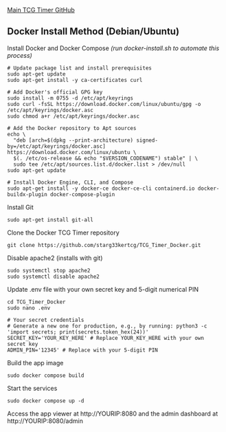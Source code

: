 <a href="https://github.com/starg33kertcg/TCG_Timer">Main TCG Timer GitHub</a>

## Docker Install Method (Debian/Ubuntu)
Install Docker and Docker Compose *(run docker-install.sh to automate this process)*
```
# Update package list and install prerequisites
sudo apt-get update
sudo apt-get install -y ca-certificates curl

# Add Docker's official GPG key
sudo install -m 0755 -d /etc/apt/keyrings
sudo curl -fsSL https://download.docker.com/linux/ubuntu/gpg -o /etc/apt/keyrings/docker.asc
sudo chmod a+r /etc/apt/keyrings/docker.asc

# Add the Docker repository to Apt sources
echo \
  "deb [arch=$(dpkg --print-architecture) signed-by=/etc/apt/keyrings/docker.asc] https://download.docker.com/linux/ubuntu \
  $(. /etc/os-release && echo "$VERSION_CODENAME") stable" | \
  sudo tee /etc/apt/sources.list.d/docker.list > /dev/null
sudo apt-get update

# Install Docker Engine, CLI, and Compose
sudo apt-get install -y docker-ce docker-ce-cli containerd.io docker-buildx-plugin docker-compose-plugin
```
Install Git
```
sudo apt-get install git-all
```
Clone the Docker TCG Timer repository
```
git clone https://github.com/starg33kertcg/TCG_Timer_Docker.git
```
Disable apache2 (installs with git)
```
sudo systemctl stop apache2
sudo systemctl disable apache2
```
Update .env file with your own secret key and 5-digit numerical PIN
```
cd TCG_Timer_Docker
sudo nano .env
```
```
# Your secret credentials
# Generate a new one for production, e.g., by running: python3 -c 'import secrets; print(secrets.token_hex(24))'
SECRET_KEY='YOUR_KEY_HERE' # Replace YOUR_KEY_HERE with your own secret key
ADMIN_PIN='12345' # Replace with your 5-digit PIN
```
Build the app image
```
sudo docker compose build
```
Start the services
```
sudo docker compose up -d
```
Access the app viewer at http://YOURIP:8080 and the admin dashboard at http://YOURIP:8080/admin
